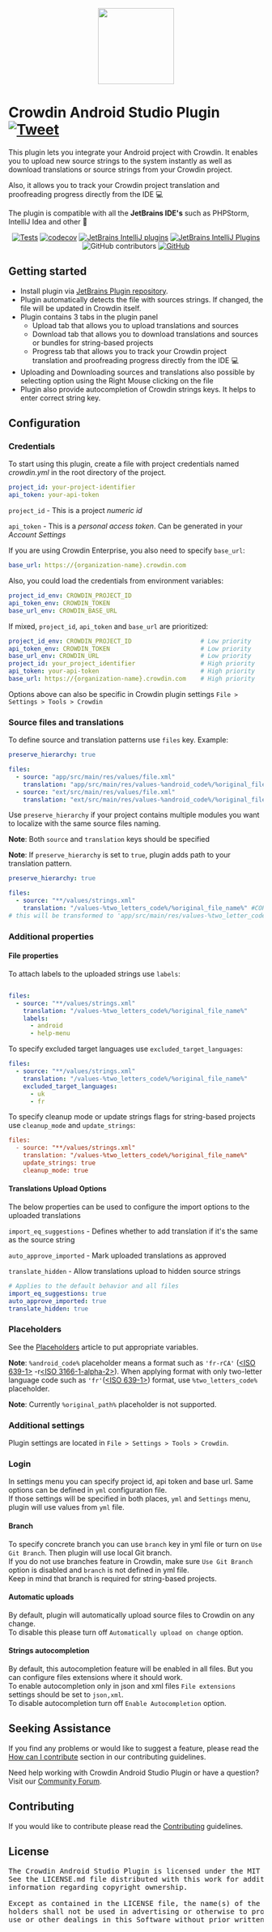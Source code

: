 <p align="center">
  <picture>
    <source media="(prefers-color-scheme: dark)" srcset="https://support.crowdin.com/assets/logos/symbol/png/crowdin-symbol-cWhite.png">
    <source media="(prefers-color-scheme: light)" srcset="https://support.crowdin.com/assets/logos/symbol/png/crowdin-symbol-cDark.png">
    <img width="150" height="150" src="https://support.crowdin.com/assets/logos/symbol/png/crowdin-symbol-cDark.png">
  </picture>
</p>

# Crowdin Android Studio Plugin [![Tweet](https://img.shields.io/twitter/url/http/shields.io.svg?style=social)](https://twitter.com/intent/tweet?url=https%3A%2F%2Fgithub.com%2Fcrowdin%2Fandroid-studio-plugin&text=Manage%20and%20synchronize%20your%20localization%20resources%20with%20Crowdin%20project%20instantly%20from%20IDE)

This plugin lets you integrate your Android project with Crowdin. It enables you to upload new source strings to the system instantly as well as download translations or source strings from your Crowdin project.

Also, it allows you to track your Crowdin project translation and proofreading progress directly from the IDE :computer:

The plugin is compatible with all the **JetBrains IDE's** such as PHPStorm, IntelliJ Idea and other :rocket:

<div align="center">

[![Tests](https://github.com/crowdin/android-studio-plugin/actions/workflows/basic.yml/badge.svg)](https://github.com/crowdin/android-studio-plugin/actions/workflows/basic.yml)
[![codecov](https://codecov.io/gh/crowdin/android-studio-plugin/branch/master/graph/badge.svg)](https://codecov.io/gh/crowdin/android-studio-plugin)
[![JetBrains IntelliJ plugins](https://img.shields.io/jetbrains/plugin/d/9463-crowdin?cacheSeconds=50000)](https://plugins.jetbrains.com/plugin/9463-crowdin)
[![JetBrains IntelliJ Plugins](https://img.shields.io/jetbrains/plugin/r/stars/9463-crowdin?cacheSeconds=50000)](https://plugins.jetbrains.com/plugin/9463-crowdin)
![GitHub contributors](https://img.shields.io/github/contributors/crowdin/android-studio-plugin?logo=github&cacheSeconds=50000)
[![GitHub](https://img.shields.io/github/license/crowdin/android-studio-plugin?cacheSeconds=50000)](https://github.com/crowdin/android-studio-plugin/blob/master/LICENSE)

</div>

## Getting started

* Install plugin via [JetBrains Plugin repository](https://plugins.jetbrains.com/idea/plugin/9463-crowdin).
* Plugin automatically detects the file with sources strings. If changed, the file will be updated in Crowdin itself.
* Plugin contains 3 tabs in the plugin panel
  * Upload tab that allows you to upload translations and sources
  * Download tab that allows you to download translations and sources or bundles for string-based projects
  * Progress tab that allows you to track your Crowdin project translation and proofreading progress directly from the IDE :computer:
* Uploading and Downloading sources and translations also possible by selecting option using the Right Mouse clicking on the file
* Plugin also provide autocompletion of Crowdin strings keys. It helps to enter correct string key.

## Configuration

### Credentials

To start using this plugin, create a file with project credentials named *crowdin.yml* in the root directory of the project.

```yml
project_id: your-project-identifier
api_token: your-api-token
```

`project_id` - This is a project *numeric id*

`api_token` - This is a *personal access token*. Can be generated in your *Account Settings*

If you are using Crowdin Enterprise, you also need to specify `base_url`:

```yml
base_url: https://{organization-name}.crowdin.com
```

Also, you could load the credentials from environment variables:

```yml
project_id_env: CROWDIN_PROJECT_ID
api_token_env: CROWDIN_TOKEN
base_url_env: CROWDIN_BASE_URL
```

If mixed, `project_id`, `api_token` and `base_url` are prioritized:

```yml
project_id_env: CROWDIN_PROJECT_ID                   # Low priority
api_token_env: CROWDIN_TOKEN                         # Low priority
base_url_env: CROWDIN_URL                            # Low priority
project_id: your_project_identifier                  # High priority
api_token: your-api-token                            # High priority
base_url: https://{organization-name}.crowdin.com    # High priority
```

Options above can also be specific in Crowdin plugin settings `File > Settings > Tools > Crowdin`

### Source files and translations

To define source and translation patterns use `files` key. Example:

```yml
preserve_hierarchy: true

files:
  - source: "app/src/main/res/values/file.xml"
    translation: "app/src/main/res/values-%android_code%/%original_file_name%"
  - source: "ext/src/main/res/values/file.xml"
    translation: "ext/src/main/res/values-%android_code%/%original_file_name%"
```

Use `preserve_hierarchy` if your project contains multiple modules you want to localize with the same source files naming.

**Note**: Both `source` and `translation` keys should be specified

**Note**: If `preserve_hierarchy` is set to `true`, plugin adds path to your translation pattern.

```yml
preserve_hierarchy: true

files:
  - source: "**/values/strings.xml"
    translation: "/values-%two_letters_code%/%original_file_name%" #CORRECT
# this will be transformed to 'app/src/main/res/values-%two_letter_code%/%original_file_name%' export pattern for each file
```

### Additional properties

#### File properties

To attach labels to the uploaded strings use `labels`:

```yml

files:
  - source: "**/values/strings.xml"
    translation: "/values-%two_letters_code%/%original_file_name%"
    labels:
      - android
      - help-menu
```

To specify excluded target languages use `excluded_target_languages`:

```yml
files:
  - source: "**/values/strings.xml"
    translation: "/values-%two_letters_code%/%original_file_name%"
    excluded_target_languages:
      - uk
      - fr
```

To specify cleanup mode or update strings flags for string-based projects use `cleanup_mode` and `update_strings`:

```ini
files:
  - source: "**/values/strings.xml"
    translation: "/values-%two_letters_code%/%original_file_name%"
    update_strings: true
    cleanup_mode: true
```

#### Translations Upload Options

The below properties can be used to configure the import options to the uploaded translations

`import_eq_suggestions` - Defines whether to add translation if it's the same as the source string

`auto_approve_imported` - Mark uploaded translations as approved

`translate_hidden` - Allow translations upload to hidden source strings

```yml
# Applies to the default behavior and all files
import_eq_suggestions: true
auto_approve_imported: true
translate_hidden: true
```

### Placeholders

See the [Placeholders](https://support.crowdin.com/configuration-file/#placeholders) article to put appropriate variables.

**Note**: `%android_code%` placeholder means a format such as `'fr-rCA'` ([<ISO 639-1>](http://www.loc.gov/standards/iso639-2/php/code_list.php) -r[<ISO 3166-1-alpha-2>](https://www.iso.org/obp/ui/#iso:pub:PUB500001:en)). When applying format with only two-letter language code such as `'fr'`([<ISO 639-1>](http://www.loc.gov/standards/iso639-2/php/code_list.php)) format, use `%two_letters_code%` placeholder.

**Note**: Currently `%original_path%` placeholder is not supported.

### Additional settings

Plugin settings are located in `File > Settings > Tools > Crowdin`.

### Login

In settings menu you can specify project id, api token and base url. Same options can be defined in `yml` configuration file.  
If those settings will be specified in both places, `yml` and `Settings` menu, plugin will use values from `yml` file.

#### Branch

To specify concrete branch you can use `branch` key in yml file or turn on `Use Git Branch`.
Then plugin will use local Git branch.  
If you do not use branches feature in Crowdin, make sure `Use Git Branch` option is disabled and `branch` is not defined in yml file.  
Keep in mind that branch is required for string-based projects.

#### Automatic uploads

By default, plugin will automatically upload source files to Crowdin on any change.  
To disable this please turn off `Automatically upload on change` option.

#### Strings autocompletion

By default, this autocompletion feature will be enabled in all files. But you can configure files extensions where it should work.  
To enable autocompletion only in json and xml files `File extensions` settings should be set to `json,xml`.  
To disable autocompletion turn off `Enable Autocompletion` option.

## Seeking Assistance

If you find any problems or would like to suggest a feature, please read the [How can I contribute](/CONTRIBUTING.md#how-can-i-contribute) section in our contributing guidelines.

Need help working with Crowdin Android Studio Plugin or have a question? Visit our [Community Forum](https://community.crowdin.com/).

## Contributing

If you would like to contribute please read the [Contributing](/CONTRIBUTING.md) guidelines.

## License
<pre>
The Crowdin Android Studio Plugin is licensed under the MIT License. 
See the LICENSE.md file distributed with this work for additional 
information regarding copyright ownership.

Except as contained in the LICENSE file, the name(s) of the above copyright
holders shall not be used in advertising or otherwise to promote the sale,
use or other dealings in this Software without prior written authorization.
</pre>
